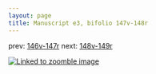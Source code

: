 ```yaml
---
layout: page
title: Manuscript e3, bifolio 147v-148r
---
```


prev: [146v-147r](../146v-147r/) next: [148v-149r](../148v-149r/)



[![Linked to zoomble image](http://www.homermultitext.org/iipsrv?IIIF=/project/homer/pyramidal/deepzoom/hmt/e3bifolio/v1/vb_147v_148r.tif/full/2000,/0/default.jpg)](http://www.homermultitext.org/ict2/?urn=urn:cite2:hmt:e3bifolio.v1:vb_147v_148r)

